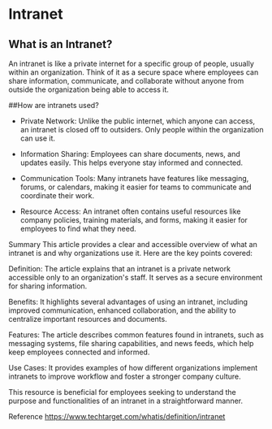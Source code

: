 # Intranet

## What is an Intranet?

An intranet is like a private internet for a specific group of people, usually within an organization. Think of it as a secure space where employees can share information, communicate,
and collaborate without anyone from outside the organization being able to access it.

##How are intranets used?

+ Private Network: Unlike the public internet, which anyone can access, an intranet is closed off to outsiders. Only people within the organization can use it.

+ Information Sharing: Employees can share documents, news, and updates easily. This helps everyone stay informed and connected.

+ Communication Tools: Many intranets have features like messaging, forums, or calendars, making it easier for teams to communicate and coordinate their work.

+ Resource Access: An intranet often contains useful resources like company policies, training materials, and forms, making it easier for employees to find what they need.


Summary
This article provides a clear and accessible overview of what an intranet is and why organizations use it. Here are the key points covered:

Definition: The article explains that an intranet is a private network accessible only to an organization's staff. It serves as a secure environment for sharing information.

Benefits: It highlights several advantages of using an intranet, including improved communication, enhanced collaboration, and the ability to centralize important resources and documents.

Features: The article describes common features found in intranets, such as messaging systems, file sharing capabilities, and news feeds, which help keep employees connected and informed.

Use Cases: It provides examples of how different organizations implement intranets to improve workflow and foster a stronger company culture.

This resource is beneficial for employees seeking to understand the purpose and functionalities of an intranet in a straightforward manner.


Reference 
https://www.techtarget.com/whatis/definition/intranet 
